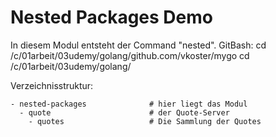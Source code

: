 # Nested Packages Demo
In diesem Modul entsteht der Command "nested".
GitBash: cd /c/01arbeit/03udemy/golang/github.com/vkoster/mygo
         cd /c/01arbeit/03udemy/golang/



Verzeichnisstruktur:
````
- nested-packages              # hier liegt das Modul
  - quote                      # der Quote-Server
    - quotes                   # Die Sammlung der Quotes
````
